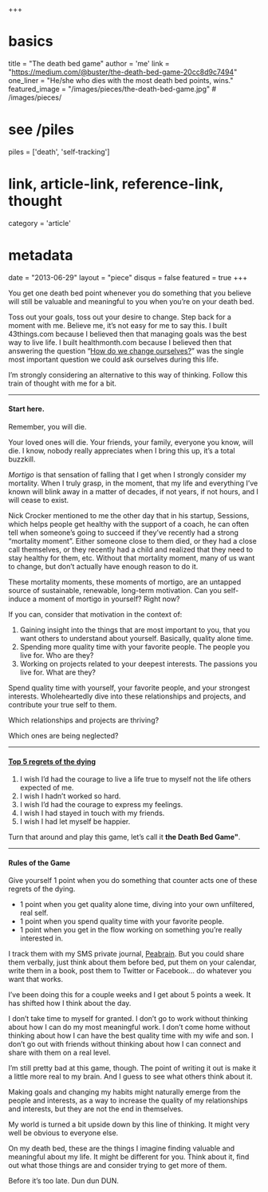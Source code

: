 +++
# basics
title     		 = "The death bed game"
author    		 = 'me'
link      		 = "https://medium.com/@buster/the-death-bed-game-20cc8d9c7494"
one_liner 		 = "He/she who dies with the most death bed points, wins."
featured_image = "/images/pieces/the-death-bed-game.jpg" # /images/pieces/

# see /piles
piles     		 = ['death', 'self-tracking']

# link, article-link, reference-link, thought
category  		 = 'article' 

# metadata
date      		 = "2013-06-29"
layout    		 = "piece"
disqus    		 = false
featured       = true
+++

You get one death bed point whenever you do something that you believe will still be valuable and meaningful to you when you’re on your death bed.

Toss out your goals, toss out your desire to change. Step back for a moment with me. Believe me, it’s not easy for me to say this. I built 43things.com because I believed then that managing goals was the best way to live life. I built healthmonth.com because I believed then that answering the question “[How do we change ourselves?](http://bustr.tumblr.com/post/20775796587/how-do-we-change-ourselves)” was the single most important question we could ask ourselves during this life.

I’m strongly considering an alternative to this way of thinking. Follow this train of thought with me for a bit.

----

#### Start here.

Remember, you will die.

Your loved ones will die. Your friends, your family, everyone you know, will die. I know, nobody really appreciates when I bring this up, it’s a total buzzkill.

*Mortigo* is that sensation of falling that I get when I strongly consider my mortality. When I truly grasp, in the moment, that my life and everything I’ve known will blink away in a matter of decades, if not years, if not hours, and I will cease to exist.

Nick Crocker mentioned to me the other day that in his startup, Sessions, which helps people get healthy with the support of a coach, he can often tell when someone’s going to succeed if they’ve recently had a strong “mortality moment”. Either someone close to them died, or they had a close call themselves, or they recently had a child and realized that they need to stay healthy for them, etc. Without that mortality moment, many of us want to change, but don’t actually have enough reason to do it.

These mortality moments, these moments of mortigo, are an untapped source of sustainable, renewable, long-term motivation. Can you self-induce a moment of mortigo in yourself? Right now?

If you can, consider that motivation in the context of:

1. Gaining insight into the things that are most important to you, that you want others to understand about yourself. Basically, quality alone time.
2. Spending more quality time with your favorite people. The people you live for. Who are they?
3. Working on projects related to your deepest interests. The passions you live for. What are they?

Spend quality time with yourself, your favorite people, and your strongest interests. Wholeheartedly dive into these relationships and projects, and contribute your true self to them.

Which relationships and projects are thriving?

Which ones are being neglected?

----

#### [Top 5 regrets of the dying](http://www.guardian.co.uk/lifeandstyle/2012/feb/01/top-five-regrets-of-the-dying)

1. I wish I’d had the courage to live a life true to myself not the life others expected of me.
2. I wish I hadn’t worked so hard.
3. I wish I’d had the courage to express my feelings.
4. I wish I had stayed in touch with my friends.
5. I wish I had let myself be happier.

Turn that around and play this game, let’s call it **the Death Bed Game"**.

----

#### Rules of the Game

Give yourself 1 point when you do something that counter acts one of these regrets of the dying.

- 1 point when you get quality alone time, diving into your own unfiltered, real self.
- 1 point when you spend quality time with your favorite people.
- 1 point when you get in the flow working on something you’re really interested in.

I track them with my SMS private journal, [Peabrain](http://peabrain.co/). But you could share them verbally, just think about them before bed, put them on your calendar, write them in a book, post them to Twitter or Facebook… do whatever you want that works.

I’ve been doing this for a couple weeks and I get about 5 points a week. It has shifted how I think about the day.

I don’t take time to myself for granted. I don’t go to work without thinking about how I can do my most meaningful work. I don’t come home without thinking about how I can have the best quality time with my wife and son. I don’t go out with friends without thinking about how I can connect and share with them on a real level.

I’m still pretty bad at this game, though. The point of writing it out is make it a little more real to my brain. And I guess to see what others think about it. 

Making goals and changing my habits might naturally emerge from the people and interests, as a way to increase the quality of my relationships and interests, but they are not the end in themselves.

My world is turned a bit upside down by this line of thinking. It might very well be obvious to everyone else.

On my death bed, these are the things I imagine finding valuable and meaningful about my life. It might be different for you. Think about it, find out what those things are and consider trying to get more of them.

Before it’s too late. Dun dun DUN.